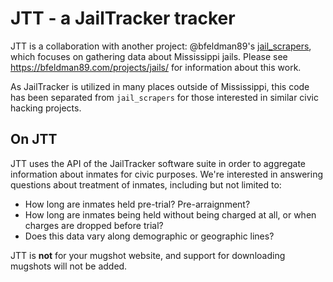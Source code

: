 # JTT - a JailTracker tracker

JTT is a collaboration with another project:
@bfeldman89's [jail_scrapers](https://github.com/bfeldman89/jail_scrapers),
which focuses on gathering data about Mississippi jails.
Please see https://bfeldman89.com/projects/jails/ for information about this work.

As JailTracker is utilized in many places outside of Mississippi,
this code has been separated from `jail_scrapers` for those interested in similar civic hacking projects.

## On JTT
JTT uses the API of the JailTracker software suite
in order to aggregate information about inmates for civic purposes.
We're interested in answering questions about treatment of inmates, including but not limited to:
* How long are inmates held pre-trial? Pre-arraignment?
* How long are inmates being held without being charged at all, or when charges are dropped before trial?
* Does this data vary along demographic or geographic lines?

JTT is **not** for your mugshot website, and support for downloading mugshots will not be added.
